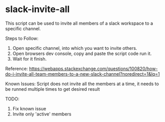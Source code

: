 # slack-invite-all

This script can be used to invite all members of a slack workspace to a specific channel.

Steps to Follow:

1. Open specific channel, into which you want to invite others.
2. Open browsers dev console, copy and paste the script code run it.
3. Wait for it finish.

Reference: https://webapps.stackexchange.com/questions/100820/how-do-i-invite-all-team-members-to-a-new-slack-channel?noredirect=1&lq=1

Known Issues:
Script does not invite all the members at a time, it needs to be runned
multiple times to get desired result

TODO:
1. Fix known issue
2. Invite only 'active' members

